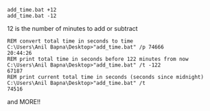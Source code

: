 ```
add_time.bat +12
add_time.bat -12
```
12 is the number of minutes to add or subtract
```
REM convert total time in seconds to time
C:\Users\Anil Bapna\Desktop>"add_time.bat" /p 74666
20:44:26
REM print total time in seconds before 122 minutes from now
C:\Users\Anil Bapna\Desktop>"add_time.bat" /t -122
67187
REM print current total time in seconds (seconds since midnight)
C:\Users\Anil Bapna\Desktop>"add_time.bat" /t
74516
```
and MORE!!
